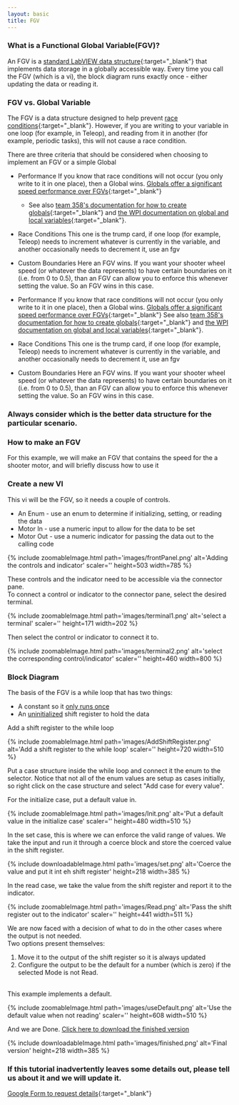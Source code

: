 ```yaml
---
layout: basic
title: FGV
---
```


### What is a Functional Global Variable(FGV)?

An FGV is a [standard LabVIEW data structure](https://decibel.ni.com/content/docs/DOC-2143){:target="_blank"} that implements data storage in a globally accessible way.
	Every time you call the FGV (which is a vi), the block diagram runs exactly once - either updating the data or reading it.

### FGV vs. Global Variable

The FGV is a data structure designed to help prevent  [race conditions](http://zone.ni.com/reference/en-XX/help/371361J-01/lvconcepts/using_local_and_global/#Race_Conditions){:target="_blank"}.
However, if you are writing to your variable in one loop (for example, in Teleop), and reading from it in another (for example, periodic tasks), this will not cause a race condition.

There are three criteria that should be considered when choosing to implement an FGV or a simple Global

* Performance
If you know that race conditions will not occur (you only write to it in one place), then a Global wins. [Globals offer a significant speed performance over FGVs](http://vishots.com/wp-content/uploads/2013/12/ts2147hollenback.pdf#page=25){:target="_blank"}
	* See also [team 358's documentation for how to create globals](http://www.team358.org/files/programming/ControlSystem2015-2019/labview/CreateGlobal.pdf){:target="_blank"} and [the WPI documentation on global and local variables](https://wpilib.screenstepslive.com/s/currentCS/m/labview/l/696737-local-and-global-variables-in-labview-for-frc){:target="_blank"}.

* Race Conditions
	This one is the trump card, if one loop (for example, Teleop) needs to increment whatever is currently in the variable, and another occasionally needs to decrement it, use an fgv

* Custom Boundaries
	Here an FGV wins. If you want your shooter wheel speed (or whatever the data represents) to have certain boundaries on it (i.e. from 0 to 0.5), than an FGV can allow you to enforce this whenever setting the value. So an FGV wins in this case.
	
* Performance
	If you know that race conditions will not occur (you only write to it in one place), then a Global wins. 
			[Globals offer a significant speed performance over FGVs](http://vishots.com/wp-content/uploads/2013/12/ts2147hollenback.pdf#page=25){:target="_blank"} See also [team 358's documentation for how to create globals](http://www.team358.org/files/programming/ControlSystem2015-2019/labview/CreateGlobal.pdf){:target="_blank"} and [the WPI documentation on global and local variables](https://wpilib.screenstepslive.com/s/currentCS/m/labview/l/696737-local-and-global-variables-in-labview-for-frc){:target="_blank"}.
* Race Conditions
	This one is the trump card, if one loop (for example, Teleop) needs to increment whatever is currently in the variable, and another occasionally needs to decrement it, use an fgv

* Custom Boundaries
	Here an FGV wins. If you want your shooter wheel speed (or whatever the data represents) to have certain boundaries on it (i.e. from 0 to 0.5), than an FGV can allow you to enforce this whenever setting the value. So an FGV wins in this case.
		
### Always consider which is the better data structure for the particular scenario.

### How to make an FGV

For this example, we will make an FGV that contains the speed for the a shooter motor, and will briefly discuss how to use it

### Create a new VI

This vi will be the FGV, so it needs a couple of controls.
* An Enum - use an enum to determine if initializing, setting, or reading the data
* Motor In - use a numeric input to allow for the data to be set
* Motor Out - use a numeric indicator for passing the data out to the calling code


{% include zoomableImage.html path='images/frontPanel.png' alt='Adding the controls and indicator' scaler='' height=503 width=785 %}

These controls and the indicator need to be accessible via the connector pane.
<br/>
To connect a control or indicator to the connector pane, select the desired terminal.


{% include zoomableImage.html path='images/terminal1.png' alt='select a terminal' scaler='' height=171 width=202 %}


Then select the control or indicator to connect it to.


{% include zoomableImage.html path='images/terminal2.png' alt='select the corresponding control/indicator' scaler='' height=460 width=800 %}

### Block Diagram


The basis of the FGV is a while loop that has two things:
* A constant so it <u>only runs once</u>
* An <u>uninitialized</u> shift register to hold the data



Add a shift register to the while loop


{% include zoomableImage.html path='images/AddShiftRegister.png' alt='Add a shift register to the while loop' scaler='' height=720 width=510 %}


Put a case structure inside the while loop and connect it the enum to the selector.
Notice that not all of the enum values are setup as cases initially, so right click on the case structure and select "Add case for every value".



For the initialize case, put a default value in.


{% include zoomableImage.html path='images/Init.png' alt='Put a default value in the initialize case' scaler='' height=480 width=510 %}


In the set case, this is where we can enforce the valid range of values. We take the input and run it through a coerce block and store the coerced value in the shift register.


{% include downloadableImage.html path='images/set.png' alt='Coerce the value and put it int eh shift register' height=218 width=385 %}


In the read case, we take the value from the shift register and report it to the indicator.


{% include zoomableImage.html path='images/Read.png' alt='Pass the shift register out to the indicator' scaler='' height=441 width=511 %}


We are now faced with a decision of what to do in the other cases where the output is not needed. 
<br/>
Two options present themselves:
1. Move it to the output of the shift register so it is always updated
1. Configure the output to be the default for a number (which is zero) if the selected Mode is not Read.
<br/>
This example implements a default.


{% include zoomableImage.html path='images/useDefault.png' alt='Use the default value when not reading' scaler='' height=608 width=510 %}

And we are Done. <a href="files/fgv.vi" download>Click here to download the finished version</a>

{% include downloadableImage.html path='images/finished.png' alt='Final version' height=218 width=385 %}

### If this tutorial inadvertently leaves some details out, please tell us about it and we will update it.

[Google Form to request details](https://docs.google.com/forms/d/1k0Ud3et2y2xGKg-mLIG5weMitF4ETSYoHUwcaLNoGAw/viewform?usp=send_form){:target="_blank"}
